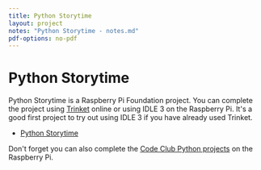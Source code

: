 ```yaml
---
title: Python Storytime
layout: project
notes: "Python Storytime - notes.md"
pdf-options: no-pdf
---
```


# Python Storytime

Python Storytime is a Raspberry Pi Foundation project. You can complete the project using [Trinket](jumpto.cc/python-new) online or using IDLE 3 on the Raspberry Pi. It's a good first project to try out using IDLE 3 if you have already used Trinket. 

+ [Python Storytime](https://www.raspberrypi.org/learning/storytime/)

Don't forget you can also complete the [Code Club Python projects](https://codeclubprojects.org/en-GB/python/) on the Raspberry Pi. 

